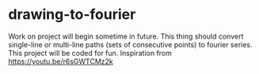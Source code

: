 # drawing-to-fourier
Work on project will begin sometime in future. This thing should convert single-line or multi-line paths (sets of consecutive points) to fourier series. This project will be coded for fun. Inspiration from https://youtu.be/r6sGWTCMz2k
